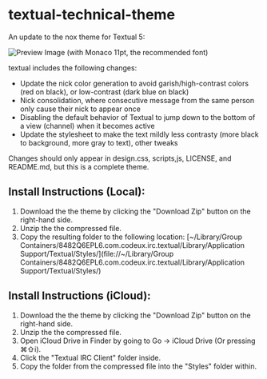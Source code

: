 textual-technical-theme
=======================

An update to the nox theme for Textual 5:

![Preview Image](http://i.imgur.com/xgOvbEA.png)
(with Monaco 11pt, the recommended font)

textual includes the following changes:
* Update the nick color generation to avoid garish/high-contrast colors (red on black), or low-contrast (dark blue on black)
* Nick consolidation, where consecutive message from the same person only cause their nick to appear once
* Disabling the default behavior of Textual to jump down to the bottom of a view (channel) when it becomes active
* Update the stylesheet to make the text mildly less contrasty (more black to background, more gray to text), other tweaks

Changes should only appear in design.css, scripts,js, LICENSE, and README.md, but this is a complete theme.

## Install Instructions (Local):  
1. Download the the theme by clicking the "Download Zip" button on the right-hand side.  
2. Unzip the the compressed file.   
3. Copy the resulting folder to the following location: [~/Library/Group Containers/8482Q6EPL6.com.codeux.irc.textual/Library/Application Support/Textual/Styles/](file://~/Library/Group Containers/8482Q6EPL6.com.codeux.irc.textual/Library/Application Support/Textual/Styles/)
   
## Install Instructions (iCloud):  
1. Download the the theme by clicking the "Download Zip" button on the right-hand side.  
2. Unzip the the compressed file.  
3. Open iCloud Drive in Finder by going to Go -> iCloud Drive (Or pressing ⌘⇧i).  
4. Click the "Textual IRC Client" folder inside.   
5. Copy the folder from the compressed file into the "Styles" folder within.   

